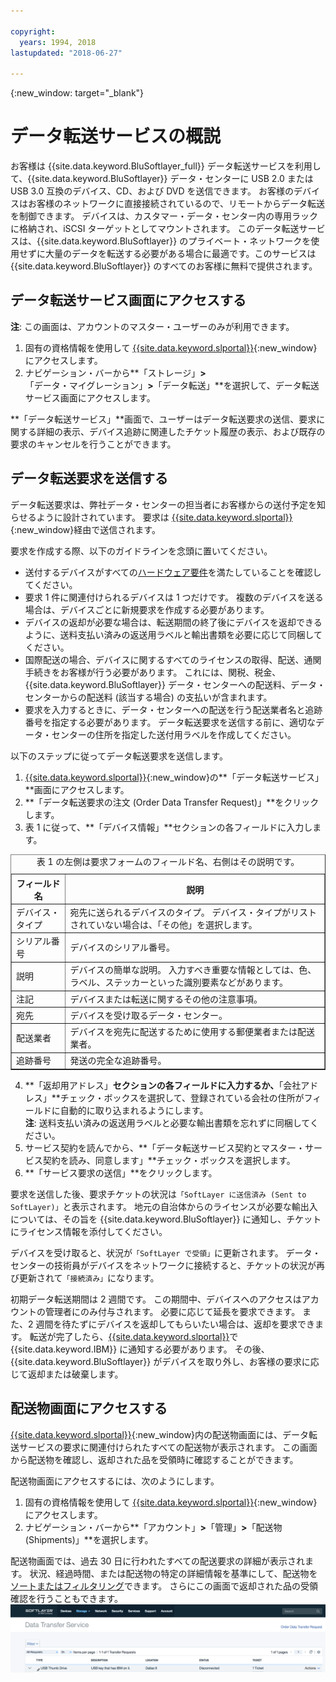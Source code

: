 ```yaml
---

copyright:
  years: 1994, 2018
lastupdated: "2018-06-27"

---
```

{:new_window: target="_blank"}

# データ転送サービスの概説

お客様は {{site.data.keyword.BluSoftlayer_full}} データ転送サービスを利用して、{{site.data.keyword.BluSoftlayer}} データ・センターに USB 2.0 または USB 3.0 互換のデバイス、CD、および DVD を送信できます。 お客様のデバイスはお客様のネットワークに直接接続されているので、リモートからデータ転送を制御できます。 デバイスは、カスタマー・データ・センター内の専用ラックに格納され、iSCSI ターゲットとしてマウントされます。 このデータ転送サービスは、{{site.data.keyword.BluSoftlayer}} のプライベート・ネットワークを使用せずに大量のデータを転送する必要がある場合に最適です。このサービスは {{site.data.keyword.BluSoftlayer}} のすべてのお客様に無料で提供されます。

## データ転送サービス画面にアクセスする

**注**: この画面は、アカウントのマスター・ユーザーのみが利用できます。

1. 固有の資格情報を使用して [{{site.data.keyword.slportal}}](https://control.softlayer.com/){:new_window}にアクセスします。
2. ナビゲーション・バーから**「ストレージ」**>**「データ・マイグレーション」**>**「データ転送」**を選択して、データ転送サービス画面にアクセスします。 <br/>

**「データ転送サービス」**画面で、ユーザーはデータ転送要求の送信、要求に関する詳細の表示、デバイス追跡に関連したチケット履歴の表示、および既存の要求のキャンセルを行うことができます。

## データ転送要求を送信する

データ転送要求は、弊社データ・センターの担当者にお客様からの送付予定を知らせるように設計されています。 要求は [{{site.data.keyword.slportal}}](https://control.softlayer.com/){:new_window}経由で送信されます。 

要求を作成する際、以下のガイドラインを念頭に置いてください。

- 送付するデバイスがすべての[ハードウェア要件](/docs/infrastructure/DataTransferService/data-transfer-service-faq.html)を満たしていることを確認してください。
- 要求 1 件に関連付けられるデバイスは 1 つだけです。 複数のデバイスを送る場合は、デバイスごとに新規要求を作成する必要があります。
- デバイスの返却が必要な場合は、転送期間の終了後にデバイスを返却できるように、送料支払い済みの返送用ラベルと輸出書類を必要に応じて同梱してください。
- 国際配送の場合、デバイスに関するすべてのライセンスの取得、配送、通関手続きをお客様が行う必要があります。 これには、関税、税金、{{site.data.keyword.BluSoftlayer}} データ・センターへの配送料、データ・センターからの配送料 (該当する場合) の支払いが含まれます。
- 要求を入力するときに、データ・センターへの配送を行う配送業者名と追跡番号を指定する必要があります。  データ転送要求を送信する前に、適切なデータ・センターの住所を指定した送付用ラベルを作成してください。

以下のステップに従ってデータ転送要求を送信します。

1. [{{site.data.keyword.slportal}}](https://control.softlayer.com/){:new_window}の**「データ転送サービス」**画面にアクセスします。
2. **「データ転送要求の注文 (Order Data Transfer Request)」**をクリックします。
3. 表 1 に従って、**「デバイス情報」**セクションの各フィールドに入力します。
<table border="1">
<caption>表 1 の左側は要求フォームのフィールド名、右側はその説明です。</caption> 
 <tr><th>フィールド名</th><th>説明</th></tr>
 <tr><td>デバイス・タイプ</td><td>宛先に送られるデバイスのタイプ。 デバイス・タイプがリストされていない場合は、「その他」を選択します。</td></tr>
 <tr><td>シリアル番号</td><td> デバイスのシリアル番号。</td></tr><tr><td>説明</td><td>デバイスの簡単な説明。 入力すべき重要な情報としては、色、ラベル、ステッカーといった識別要素などがあります。</td></tr>
 <tr><td>注記</td><td>デバイスまたは転送に関するその他の注意事項。</td></tr><tr><td>宛先</td><td>デバイスを受け取るデータ・センター。</td></tr>
 <tr><td>配送業者</td><td>デバイスを宛先に配送するために使用する郵便業者または配送業者。</td></tr>
 <tr><td>追跡番号</td><td>発送の完全な追跡番号。</td></tr>
 </table>

4. **「返却用アドレス」**セクションの各フィールドに入力するか、**「会社アドレス」**チェック・ボックスを選択して、登録されている会社の住所がフィールドに自動的に取り込まれるようにします。 <br/> **注**: 送料支払い済みの返送用ラベルと必要な輸出書類を忘れずに同梱してください。
5. サービス契約を読んでから、**「データ転送サービス契約とマスター・サービス契約を読み、同意します」**チェック・ボックスを選択します。
6. **「サービス要求の送信」**をクリックします。

要求を送信した後、要求チケットの状況は`「SoftLayer に送信済み (Sent to SoftLayer)」`と表示されます。 地元の自治体からのライセンスが必要な輸出入については、その旨を {{site.data.keyword.BluSoftlayer}} に通知し、チケットにライセンス情報を添付してください。

デバイスを受け取ると、状況が`「SoftLayer で受領」`に更新されます。 データ・センターの技術員がデバイスをネットワークに接続すると、チケットの状況が再び更新されて`「接続済み」`になります。 

初期データ転送期間は 2 週間です。 この期間中、デバイスへのアクセスはアカウントの管理者にのみ付与されます。 必要に応じて延長を要求できます。 また、2 週間を待たずにデバイスを返却してもらいたい場合は、返却を要求できます。 転送が完了したら、[{{site.data.keyword.slportal}}](https://control.softlayer.com/)で {{site.data.keyword.IBM}} に通知する必要があります。 その後、{{site.data.keyword.BluSoftlayer}} がデバイスを取り外し、お客様の要求に応じて返却または破棄します。


## 配送物画面にアクセスする

[{{site.data.keyword.slportal}}](https://control.softlayer.com/){:new_window}内の配送物画面には、データ転送サービスの要求に関連付けられたすべての配送物が表示されます。 この画面から配送物を確認し、返却された品を受領時に確認することができます。 

配送物画面にアクセスするには、次のようにします。

1. 固有の資格情報を使用して [{{site.data.keyword.slportal}}](https://control.softlayer.com/){:new_window}にアクセスします。
2. ナビゲーション・バーから**「アカウント」**>**「管理」**>**「配送物 (Shipments)」**を選択します。

配送物画面では、過去 30 日に行われたすべての配送要求の詳細が表示されます。 状況、経過時間、または配送物の特定の詳細情報を基準にして、配送物を[ソートまたはフィルタリング](sort-or-filter-shipments-list.html)できます。 さらにこの画面で返却された品の受領確認を行うこともできます。![配送物画面](/images/DTSShipmentScreen1.png)
